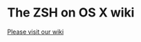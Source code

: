 # The ZSH on OS X wiki #

[Please visit our wiki](http://xanana.ucsc.edu/~wgscott/xtal/wiki/index.php/ZSH_on_OS_X)